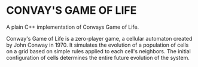 # CONVAY'S GAME OF LIFE

A plain C++ implementation of Convays Game of Life.

Conway's Game of Life is a zero-player game, a cellular automaton created by John Conway in 1970. It simulates the evolution of a population of cells on a grid based on simple rules applied to each cell's neighbors. The initial configuration of cells determines the entire future evolution of the system. 